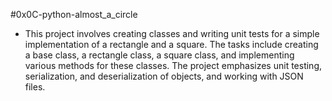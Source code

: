 #0x0C-python-almost_a_circle
- This project involves creating classes and writing unit tests for a simple implementation of a rectangle and a square. The tasks include creating a base class, a rectangle class, a square class, and implementing various methods for these classes. The project emphasizes unit testing, serialization, and deserialization of objects, and working with JSON files.
